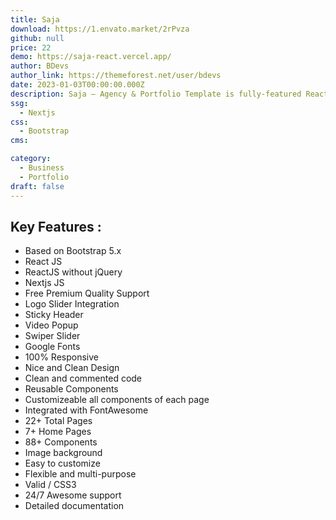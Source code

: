 ```yaml
---
title: Saja
download: https://1.envato.market/2rPvza
github: null
price: 22
demo: https://saja-react.vercel.app/
author: BDevs
author_link: https://themeforest.net/user/bdevs
date: 2023-01-03T00:00:00.000Z
description: Saja – Agency & Portfolio Template is fully-featured React Next JS template for Digital Services, We just released the fully coded version in latest React Next JS.
ssg:
  - Nextjs
css:
  - Bootstrap
cms:

category:
  - Business
  - Portfolio
draft: false
---
```


## Key Features :

- Based on Bootstrap 5.x
- React JS
- ReactJS without jQuery
- Nextjs JS
- Free Premium Quality Support
- Logo Slider Integration
- Sticky Header
- Video Popup
- Swiper Slider
- Google Fonts
- 100% Responsive
- Nice and Clean Design
- Clean and commented code
- Reusable Components
- Customizeable all components of each page
- Integrated with FontAwesome
- 22+ Total Pages
- 7+ Home Pages
- 88+ Components
- Image background
- Easy to customize
- Flexible and multi-purpose
- Valid / CSS3
- 24/7 Awesome support
- Detailed documentation

